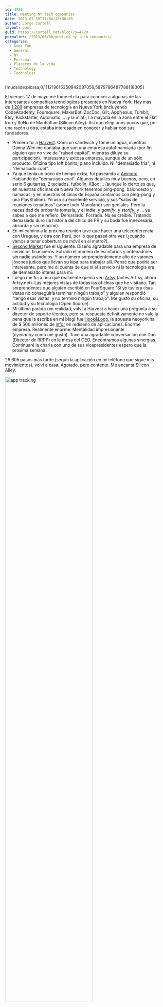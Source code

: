 ```yaml
---
id: 4720
title: Meeting NY tech companies
date: 2013-05-30T17:54:28+00:00
author: Jorge Cortell
layout: post
guid: https://cortell.net/blog/?p=4720
permalink: /2013/05/30/meeting-ny-tech-companies/
categories:
  - Geek Fun
  - General
  - NY
  - Personal
  - Placeres de la vida
  - Technology
  - Technolust
---
```

[mudslide:picasa,0,111219615350942087056,5879766487788118305]

El viernes 17 de mayo me tomé el día para conocer a algunas de las interesantes compañías tecnológicas presentes en Nueva York. Hay más de <a title="https://mappedinny.com/" href="https://mappedinny.com/" target="_blank">1,200</a> empresas de tecnología en Nueva York (incluyendo CodeAcademy, Foursquare, MakerBot, ZocDoc, Gilt, AppNexus, Tumblr, Etsy, Kickstarter, Automatic ... ¡y la mía!), La mayoría en la zona entre el Flat Iron y SoHo de Manhattan (Silicon Alley). Así que elegí unos pocos que, por una razón u otra, estaba interesado en conocer y hablar con sus fundadores.

  * Primero fui a <a title="https://www.getharvest.com" href="https://www.getharvest.com" target="_blank">Harvest</a>. Comí un sándwich y tomé un agua, mientras Danny Wen me contaba que son una empresa autofinanciada (por fin alguien que no vive de "raised capital", mientras diluye su participación). Interesante y exitosa empresa, aunque de un sólo producto. Oficina tipo loft bonito, piano incluido. Ni "demasiado fría", ni "demasiado _cool_".
  * Ya que tenía un poco de tiempo extra, fui paseando a <a title="https://animoto.com" href="https://animoto.com" target="_blank">Animoto</a>. Hablando de "demasiado _cool_". Algunos detalles muy buenos, pero, en serio 6 guitarras, 2 teclados, futbolín, XBox ... (aunque lo cierto es que, en nuestras oficinas de Nueva York tenemos ping-pong, baloncesto y hamacas; y en nuestras oficinas de España contamos con ping-pong y una PlayStation). Yo uso su excelente servicio, y sus "salas de reuniones temáticas" (sobre todo Marioland) son geniales. Pero la necesidad de probar la tontería, y el _indie_, y _gamify_, y _storify_, y ... ya sabes a qué me refiero. Demasiado. Forzada. No es creíble. Tratando demasiado duro (la historia del chico de PR y su boda fue innecesaria, absurda y sin relación).
  * En mi camino a la próxima reunión tuve que hacer una teleconferencia con Uruguay, y otra con Perú, por lo que paseé otra vez (¿cuándo vamos a tener cobertura de móvil en el metro?).
  * <a title="https://www.secondmarket.com" href="https://www.secondmarket.com" target="_blank">Second Market</a> fue el siguiente. Diseño agradable para una empresa de servicios financieros. Extraño el número de escritorios y ordenadores sin nadie usándolos. Y un número sorprendentemente alto de varones jóvenes judíos que llevan su kipa para trabajar allí. Pensé que podría ser interesante, pero me di cuenta de que ni el servicio ni la tecnología era de demasiado interés para mí.
  * Luego me fui a uno que realmente quería ver: <a title="https://artsy.net" href="https://artsy.net" target="_blank">Artsy</a> (antes Art.sy, ahora Artsy.net). Las mejores vistas de todas las oficinas que he visitado. Tan sorprendentes que alguien escribió en FourSquare "Si yo tuviera esas vistas no conseguiría terminar ningún trabajo" y alguien respondió "tengo esas vistas  y no termino ningún trabajo". Me gustó su oficina, su actitud y su tecnología (Open Source).
  * Mi última parada (en realidad, volví a Harvest a hacer una pregunta a su director de soporte técnico, pero su respuesta definitivamente no vale la pena que la escriba en mi blog) fue <a title="https://www.hookandloopnyc.com" href="https://www.hookandloopnyc.com" target="_blank">Hook&Loop</a>, la apuesta neoyorkina de $ 500 millones de <a title="https://www.infor.com" href="https://www.infor.com" target="_blank">Infor</a> en rediseño de aplicaciones. Enorme empresa. Realmente enorme. Mentalidad impresionante (_eyecandy_ como me gusta). Tuve una agradable conversación con Dan (Director de RRPP) en la mesa del CEO. Encontramos algunas sinergias. Continuaré la charla con uno de sus vicepresidentes espero que la próxima semana.

26.605 pasos más tarde (según la aplicación en mi teléfono que sigue mis movimientos), volví a casa. Agotado, pero contento. Me encanta Silicon Alley.

<img class="aligncenter" alt="app tracking" src="https://pbs.twimg.com/media/BLixaQeCIAAUOtA.jpg:large" width="287" height="2046" />